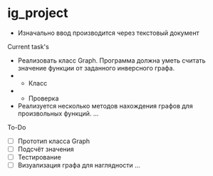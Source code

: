 # ig_project

- Изначально ввод производится через текстовый документ


Current task's
- Реализовать класс Graph. Программа должна уметь считать значение функции от заданного инверсного графа.
- - Класс
- - Проверка
- Реализуется несколько методов нахождения графов для произвольных функций.
...

To-Do
- [ ] Прототип класса Graph
- [ ] Подсчёт значения
- [ ] Тестирование
- [ ] Визуализация графа для наглядности
...
